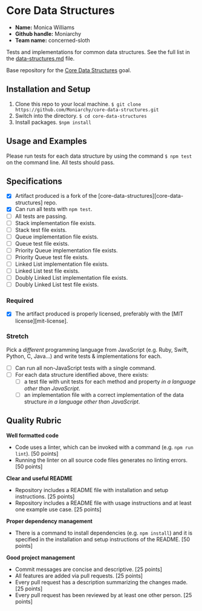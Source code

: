# Core Data Structures
- **Name:** Monica Williams
- **Github handle:** Moniarchy
- **Team name:** concerned-sloth

Tests and implementations for common data structures. See the full list in the [data-structures.md](data-structures.md) file.

Base repository for the [Core Data Structures](http://jsdev.learnersguild.org/goals/128) goal.

## Installation and Setup

1. Clone this repo to your local machine. `$ git clone https://github.com/Moniarchy/core-data-structures.git`
2. Switch into the directory. `$ cd core-data-structures`
3. Install packages. `$npm install`

## Usage and Examples

Please run tests for each data structure by using the command `$ npm test` on the command line.
All tests should pass.


## Specifications

- [X] Artifact produced is a fork of the [core-data-structures][core-data-structures] repo.
- [X] Can run all tests with `npm test`.
- [ ] All tests are passing.
- [ ] Stack implementation file exists.
- [ ] Stack test file exists.
- [ ] Queue implementation file exists.
- [ ] Queue test file exists.
- [ ] Priority Queue implementation file exists.
- [ ] Priority Queue test file exists.
- [ ] Linked List implementation file exists.
- [ ] Linked List test file exists.
- [ ] Doubly Linked List implementation file exists.
- [ ] Doubly Linked List test file exists.

### Required

- [X] The artifact produced is properly licensed, preferably with the [MIT license][mit-license].

### Stretch

Pick a _different_ programming language from JavaScript (e.g. Ruby, Swift, Python, C, Java...) and write tests & implementations for each.

- [ ] Can run all non-JavaScript tests with a single command.
- [ ] For each data structure identified above, there exists:
  - [ ] a test file with unit tests for each method and property _in a language other than JavaScript_.
  - [ ] an implementation file with a correct implementation of the data structure _in a language other than JavaScript_.

## Quality Rubric

**Well formatted code**
- Code uses a linter, which can be invoked with a command (e.g. `npm run lint`). [50 points]
- Running the linter on all source code files generates no linting errors. [50 points]

**Clear and useful README**
- Repository includes a README file with installation and setup instructions. [25 points]
- Repository includes a README file with usage instructions and at least one example use case. [25 points]

**Proper dependency management**
- There is a command to install dependencies (e.g. `npm install`) and it is specified in the installation and setup instructions of the README. [50 points]

**Good project management**
- Commit messages are concise and descriptive. [25 points]
- All features are added via pull requests. [25 points]
- Every pull request has a description summarizing the changes made. [25 points]
- Every pull request has been reviewed by at least one other person. [25 points]
